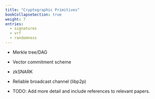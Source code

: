 ```yaml
---
title: "Cryptographic Primitives"
bookCollapseSection: true
weight: 7
entries:
  - signatures
  - vrf
  - randomness
---
```


  - Merkle tree/DAG
  - Vector commitment scheme
  - zkSNARK
  - Reliable broadcast channel (libp2p)


- TODO: Add more detail and include references to relevant papers.